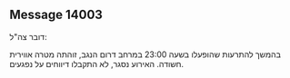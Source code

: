 ## Message 14003

דובר צה"ל:

בהמשך להתרעות שהופעלו בשעה 23:00 במרחב דרום הנגב, זוהתה מטרה אווירית חשודה.
האירוע נסגר, לא התקבלו דיווחים על נפגעים.

